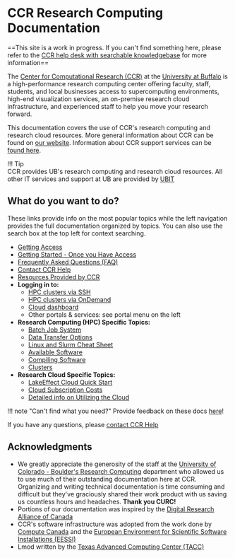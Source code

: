 # CCR Research Computing Documentation

==This site is a work in progress.  If you can't find something here, please refer to the [CCR help desk with searchable knowledgebase](https://ubccr.freshdesk.com) for more information==

The [Center for Computational Research (CCR)](https://buffalo.edu/ccr) at the [University at Buffalo](https://buffalo.edu) is a high-performance research computing center offering faculty, staff, students, and local businesses access to supercomputing environments, high-end visualization services, an on-premise research cloud infrastructure, and experienced staff to help you move your research forward.  

This documentation covers the use of CCR's research computing and research cloud resources. More general information about CCR can be found on [our website](https://buffalo.edu/ccr).  Information about CCR support services can be [found here](help.md).   

!!! Tip   
    CCR provides UB's research computing and research cloud resources. All other IT services and support at UB are provided by [UBIT](https://buffalo.edu/ubit)  

## What do you want to do?

These links provide info on the most popular topics while the left navigation
provides the full documentation organized by topics.  You can also use the
search box at the top left for context searching.  

- [Getting Access](getting-access.md)  
- [Getting Started - Once you Have Access](getting-started.md)  
- [Frequently Asked Questions (FAQ)](faq.md)  
- [Contact CCR Help](help.md)  
- [Resources Provided by CCR](getting-started.md#computing-resources-at-ccr)
- **Logging in to:**
    - [HPC clusters via SSH](hpc/login.md)  
    - [HPC clusters via OnDemand](portals/ood.md)  
    - [Cloud dashboard](cloud/using.md)  
    - Other portals & services: see portal menu on the left  
- **Research Computing (HPC) Specific Topics:**  
    - [Batch Job System](hpc/jobs.md)  
    - [Data Transfer Options](hpc/data-transfer.md)  
    - [Linux and Slurm Cheat Sheet](https://buffalo.box.com/s/nqj3neyt2w1dtb3gix6zxqx5gcc9x30n)  
    - [Available Software](software/about.md)  
    - [Compiling Software](software/building.md)  
    - [Clusters](hpc/clusters.md)  
- **Research Cloud Specific Topics:**  
    - [LakeEffect Cloud Quick Start](cloud/lake-effect.md#lakeeffect-quick-start)  
    - [Cloud Subscription Costs](cloud/lake-effect.md#subscriptions)  
    - [Detailed info on Utilizing the Cloud](cloud/using.md)  


!!! note "Can't find what you need?"
    Provide feedback on these docs [here](https://github.com/ubccr/ccrdocs/issues)!

If you have any questions, please [contact CCR Help](help.md)

## Acknowledgments

- We greatly appreciate the generosity of the staff at the [University of Colorado - Boulder's Research Computing](https://curc.readthedocs.io/)
  department who allowed us to use much of their outstanding documentation here
  at CCR. Organizing and writing technical documentation is time consuming and
  difficult but they've graciously shared their work product with us saving us
  countless hours and headaches. **Thank you CURC!**
- Portions of our documentation was inspired by the [Digital Research Alliance of Canada](https://alliancecan.ca)
- CCR's software infrastructure was adopted from the work done by [Compute Canada](https://github.com/ComputeCanada)
  and the [European Environment for Scientific Software Installations (EESSI)](https://github.com/EESSI)
- Lmod written by the [Texas Advanced Computing Center (TACC)](https://www.tacc.utexas.edu/)
